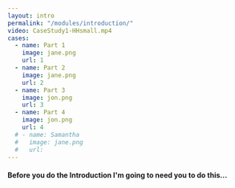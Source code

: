 ```yaml
--- 
layout: intro
permalink: "/modules/introduction/"
video: CaseStudy1-HHsmall.mp4
cases:
  - name: Part 1
    image: jane.png
    url: 1
  - name: Part 2
    image: jane.png
    url: 2
  - name: Part 3
    image: jon.png
    url: 3
  - name: Part 4
    image: jon.png
    url: 4
  # - name: Samantha
  #   image: jane.png
  #   url:
---
```

#### Before you do the Introduction I'm going to need you to do this...